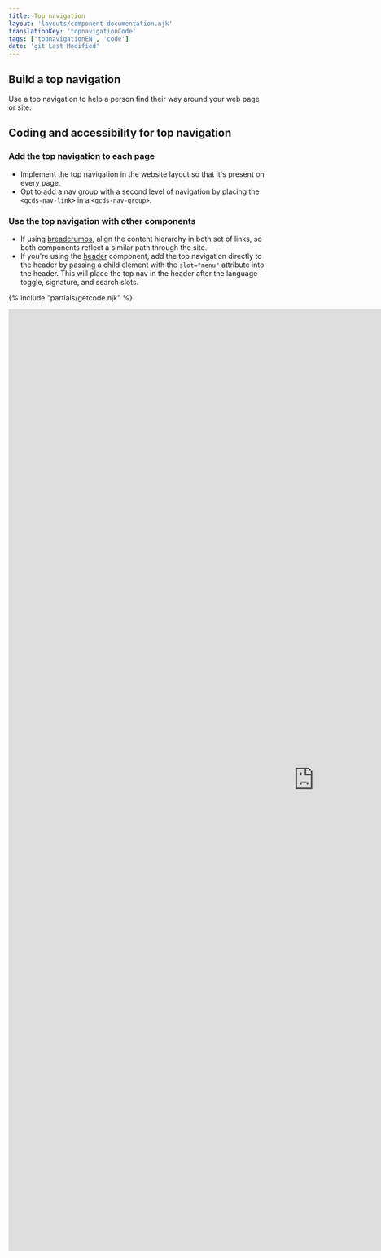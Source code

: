 ```yaml
---
title: Top navigation
layout: 'layouts/component-documentation.njk'
translationKey: 'topnavigationCode'
tags: ['topnavigationEN', 'code']
date: 'git Last Modified'
---
```


## Build a top navigation

Use a top navigation to help a person find their way around your web page or site.

## Coding and accessibility for top navigation

### Add the top navigation to each page

- Implement the top navigation in the website layout so that it's present on every page.
- Opt to add a nav group with a second level of navigation by placing the `<gcds-nav-link>` in a `<gcds-nav-group>`.

### Use the top navigation with other components

- If using <a href="{{ links.breadcrumbs }}">breadcrumbs</a>, align the content hierarchy in both set of links, so both components reflect a similar path through the site.
- If you're using the <a href="{{ links.header }}">header</a> component, add the top navigation directly to the header by passing a child element with the `slot="menu"` attribute into the header. This will place the top nav in the header after the language toggle, signature, and search slots.

{% include "partials/getcode.njk" %}

<iframe
  title="Overview of gcds-top-nav properties and events."
  src="https://cds-snc.github.io/gcds-components/iframe.html?viewMode=docs&demo=true&singleStory=true&id=components-top-navigation--events-properties"
  width="1200"
  height="1850"
  style="display: block; margin: 0 auto;"
  frameBorder="0"
  allow="clipboard-write"
></iframe>
